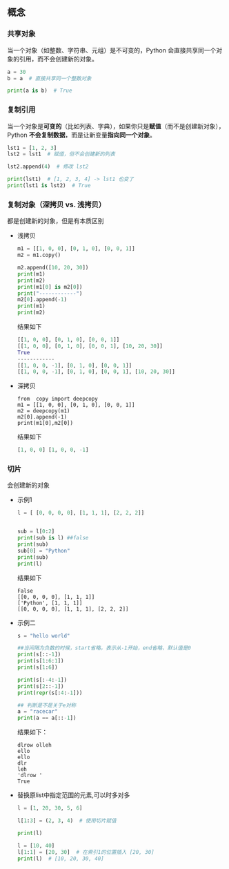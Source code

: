 ## 概念
### 共享对象

当一个对象（如整数、字符串、元组）是不可变的，Python 会直接共享同一个对象的引用，而不会创建新的对象。

```python
a = 30
b = a  # 直接共享同一个整数对象

print(a is b)  # True

```

### 复制引用

当一个对象是**可变的**（比如列表、字典），如果你只是**赋值**（而不是创建新对象），Python **不会复制数据**，而是让新变量**指向同一个对象**。

```python
lst1 = [1, 2, 3]
lst2 = lst1  # 赋值，但不会创建新的列表

lst2.append(4)  # 修改 lst2

print(lst1)  # [1, 2, 3, 4] -> lst1 也变了
print(lst1 is lst2)  # True
```

### 复制对象（深拷贝 vs. 浅拷贝）

都是创建新的对象，但是有本质区别

+ 浅拷贝

  ```python
  m1 = [[1, 0, 0], [0, 1, 0], [0, 0, 1]]
  m2 = m1.copy()
  
  m2.append([10, 20, 30])
  print(m1)
  print(m2)
  print(m1[0] is m2[0])
  print("------------")
  m2[0].append(-1)
  print(m1)
  print(m2)
  ```

  结果如下

  ```python
  [[1, 0, 0], [0, 1, 0], [0, 0, 1]]
  [[1, 0, 0], [0, 1, 0], [0, 0, 1], [10, 20, 30]]
  True
  ------------
  [[1, 0, 0, -1], [0, 1, 0], [0, 0, 1]]
  [[1, 0, 0, -1], [0, 1, 0], [0, 0, 1], [10, 20, 30]]
  ```

+ 深拷贝

  ```
  from  copy import deepcopy
  m1 = [[1, 0, 0], [0, 1, 0], [0, 0, 1]]
  m2 = deepcopy(m1)
  m2[0].append(-1)
  print(m1[0],m2[0])
  ```

  结果如下

  ```python
  [1, 0, 0] [1, 0, 0, -1]
  ```

### 切片

会创建新的对象

+ 示例1

  ```python
  l = [ [0, 0, 0, 0], [1, 1, 1], [2, 2, 2]]
  
  
  sub = l[0:2]
  print(sub is l) ##false
  print(sub)
  sub[0] = "Python"
  print(sub)
  print(l)
  ```

  结果如下

  ```
  False
  [[0, 0, 0, 0], [1, 1, 1]]
  ['Python', [1, 1, 1]]
  [[0, 0, 0, 0], [1, 1, 1], [2, 2, 2]]
  ```

+ 示例二

  ```python
  s = "hello world"
  
  ##当间隔为负数的时候，start省略，表示从-1开始，end省略，默认值是0
  print(s[::-1])
  print(s[1:6:1])
  print(s[1:6])
  
  print(s[:-4:-1])
  print(s[2::-1])
  print(repr(s[:4:-1]))
  
  ## 判断是不是关于e对称
  a = "racecar"
  print(a == a[::-1])
  ```

  结果如下：

  ```
  dlrow olleh
  ello 
  ello 
  dlr
  leh
  'dlrow '
  True
  ```

+ 替换原list中指定范围的元素,可以时多对多

  ```python
  l = [1, 20, 30, 5, 6]
  
  l[1:3] = (2, 3, 4)  # 使用切片赋值
  
  print(l)  
  
  ```

  ```python
  l = [10, 40]
  l[1:1] = [20, 30]  # 在索引1的位置插入 [20, 30]
  print(l)  # [10, 20, 30, 40]
  ```

  


